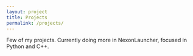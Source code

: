 ```yaml
---
layout: project
title: Projects
permalink: /projects/
---
```


Few of my projects. Currently doing more in NexonLauncher, focused in Python and C++.

